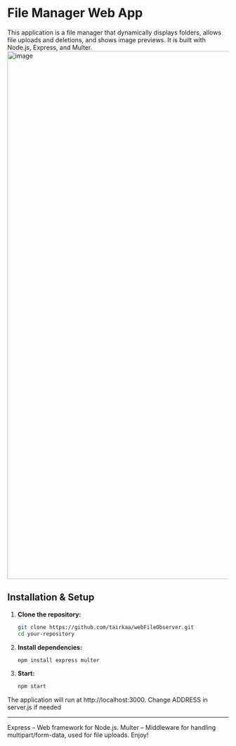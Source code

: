 # File Manager Web App

This application is a file manager that dynamically displays folders, allows file uploads and deletions, and shows image previews. It is built with Node.js, Express, and Multer.
<br><img width="1200" alt="image" src="https://github.com/user-attachments/assets/3078a60c-7a35-443f-a6c7-75aba398fa3d" /><br>
## Installation & Setup

1. **Clone the repository:**

   ```bash
   git clone https://github.com/tairkaa/webFileObserver.git
   cd your-repository

2. **Install dependencies:**
   
   ```bash
   npm install express multer

3. **Start:**
   
   ```bash
   npm start
   
The application will run at http://localhost:3000. Change ADDRESS in server.js if needed

<hr>
Express – Web framework for Node.js.
Multer – Middleware for handling multipart/form-data, used for file uploads.
Enjoy!
